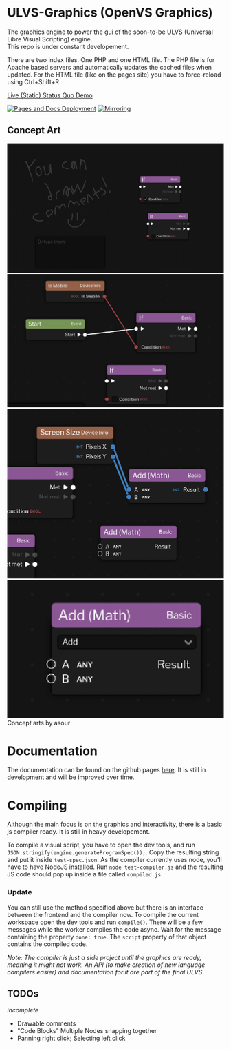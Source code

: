# ULVS-Graphics (OpenVS Graphics)

The graphics engine to power the gui of the
 soon-to-be ULVS (Universal Libre Visual Scripting)
engine.  
This repo is under constant developement.

There are two index files. One PHP and one HTML file. The PHP file is for Apache based servers and automatically updates the cached files when updated. For the HTML file (like on the pages site) you have to force-reload using Ctrl+Shift+R.

[Live (Static) Status Quo Demo](https://carroted.github.io/ulvs-graphics)

[![Pages and Docs Deployment](https://github.com/Carroted/ulvs-graphics/actions/workflows/deploy.yml/badge.svg?branch=master)](https://github.com/Carroted/ulvs-graphics/actions/workflows/deploy.yml)
[![Mirroring](https://github.com/Carroted/ulvs-graphics/actions/workflows/mirror.yml/badge.svg)](https://github.com/Carroted/ulvs-graphics/actions/workflows/mirror.yml)

## Concept Art

![Concept art image](https://raw.githubusercontent.com/Carroted/ulvs-graphics/master/assets/concept-art.png)
![Second concept art image](https://raw.githubusercontent.com/Carroted/ulvs-graphics/master/assets/concept-art1.png)
![Third concept art image](https://raw.githubusercontent.com/Carroted/ulvs-graphics/master/assets/concept-art2.png)
![Fourth concept art image](https://raw.githubusercontent.com/Carroted/ulvs-graphics/master/assets/concept-art3.png)
Concept arts by asour

# Documentation

The documentation can be found on the github pages [here](https://carroted.github.io/ulvs-graphics/docs). It is still in development and will be improved over time.

# Compiling

Although the main focus is on the graphics and interactivity,
there is a basic js compiler ready. It is still in heavy developement.

To compile a visual script, you have to open the dev tools,
and run `JSON.stringify(engine.generateProgramSpec());`.
Copy the resulting string and put it inside `test-spec.json`.
As the compiler currently uses node, you'll have to have NodeJS
installed. Run `node test-compiler.js` and the resulting JS code
should pop up inside a file called `compiled.js`.

### Update

You can still use the method specified above but
there is an interface between the frontend and the compiler now.
To compile the current workspace open the dev tools and run
`compile()`. There will be a few messages while the worker
compiles the code async. Wait for the message containing
the property `done: true`. The `script` property of that
object contains the compiled code.

*Note: The compiler is just a side project until the graphics are ready, meaning it might not work. An API (to make creation of new language compilers easier) and documentation for it are part of the final ULVS*

## TODOs

*incomplete*

- Drawable comments
- "Code Blocks" Multiple Nodes snapping together
- Panning right click; Selecting left click
